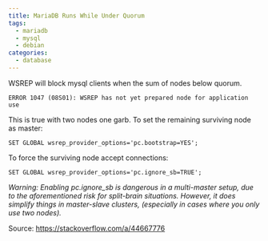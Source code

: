 ```yaml
---
title: MariaDB Runs While Under Quorum
tags:
  - mariadb
  - mysql
  - debian
categories:
  - database
---
```

WSREP will block mysql clients when the sum of nodes below quorum.

```
ERROR 1047 (08S01): WSREP has not yet prepared node for application use
```

This is true with two nodes one garb. To set the remaining surviving node as master:

```
SET GLOBAL wsrep_provider_options='pc.bootstrap=YES';
```

To force the surviving node accept connections:

```
SET GLOBAL wsrep_provider_options='pc.ignore_sb=TRUE';
```
<em>
Warning: Enabling pc.ignore_sb is dangerous in a multi-master setup, due to the aforementioned risk for split-brain situations. However, it does simplify things in master-slave clusters, (especially in cases where you only use two nodes).
</em>

Source:
https://stackoverflow.com/a/44667776
